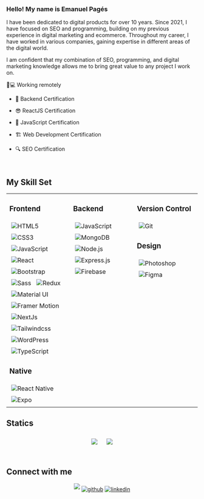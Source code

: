 ### <div align="left">Hello! My name is Emanuel Pagés
I have been dedicated to digital products for over 10 years. Since 2021, I have focused on SEO and programming, building on my previous experience in digital marketing and ecommerce. Throughout my career, I have worked in various companies, gaining expertise in different areas of the digital world.

I am confident that my combination of SEO, programming, and digital marketing knowledge allows me to bring great value to any project I work on.

👨💻 Working remotely </div>  


- 🔌 Backend Certification
  

- 😎 ReactJS Certification 
  

- 💪 JavaScript Certification  


- 🏗️ Web Development Certification


- 🔍 SEO Certification
  

<br/>  


## My Skill Set  

<table><tr><td valign="top" width="33%">

### Frontend  
<div align="left">  
<img src="https://img.shields.io/badge/HTML5-%23E34F26.svg?style=for-the-badge&logo=html5&logoColor=white" alt="HTML5" style="margin: 5px;"/>
<img src="https://img.shields.io/badge/CSS3-%231572B6.svg?style=for-the-badge&logo=css3&logoColor=white" alt="CSS3" style="margin: 5px;"/>
<img src="https://img.shields.io/badge/JavaScript-%23F7DF1E.svg?style=for-the-badge&logo=javascript&logoColor=black" alt="JavaScript" style="margin: 5px;"/>
<img src="https://img.shields.io/badge/React-%2361DAFB.svg?style=for-the-badge&logo=react&logoColor=black" alt="React" style="margin: 5px;"/>
<img src="https://img.shields.io/badge/Bootstrap-%237952B3.svg?style=for-the-badge&logo=bootstrap&logoColor=white" alt="Bootstrap" style="margin: 5px;"/>
<img src="https://img.shields.io/badge/Sass-%23CC6699.svg?style=for-the-badge&logo=sass&logoColor=white" alt="Sass" style="margin: 5px;"/>
<img src="https://img.shields.io/badge/Redux-%23764ABC.svg?style=for-the-badge&logo=redux&logoColor=white" alt="Redux" style="margin: 5px;"/>
<img src="https://img.shields.io/badge/Material%20UI-%230081CB.svg?style=for-the-badge&logo=material-ui&logoColor=white" alt="Material UI" style="margin: 5px;"/>
<img src="https://img.shields.io/badge/Framer%20Motion-%23F531F9.svg?style=for-the-badge&logo=framer&logoColor=white" alt="Framer Motion" style="margin: 5px;"/>
<img src="https://img.shields.io/badge/Next.js-%23000000.svg?style=for-the-badge&logo=nextdotjs&logoColor=white" alt="NextJs" style="margin: 5px;"/>
<img src="https://img.shields.io/badge/Tailwind%20CSS-%2306B6D4.svg?style=for-the-badge&logo=tailwindcss&logoColor=white" alt="Tailwindcss" style="margin: 5px;"/>
<img src="https://img.shields.io/badge/WordPress-%2321759B.svg?style=for-the-badge&logo=wordpress&logoColor=white" alt="WordPress" style="margin: 5px;"/>
<img src="https://img.shields.io/badge/TypeScript-%23007ACC.svg?style=for-the-badge&logo=typescript&logoColor=white" alt="TypeScript" style="margin: 5px;"/>
</div>

### Native
<div align="left">  
<img src="https://img.shields.io/badge/React%20Native-%2361DAFB.svg?style=for-the-badge&logo=react&logoColor=black" alt="React Native" style="margin: 5px;"/>
<img src="https://img.shields.io/badge/Expo-%23000000.svg?style=for-the-badge&logo=expo&logoColor=white" alt="Expo" style="margin: 5px;"/>
</div>

</td><td valign="top" width="33%">


### Backend  
<div align="left">  
<img src="https://img.shields.io/badge/JavaScript-%23F7DF1E.svg?style=for-the-badge&logo=javascript&logoColor=black" alt="JavaScript" style="margin: 5px;"/>
<img src="https://img.shields.io/badge/MongoDB-%2347A248.svg?style=for-the-badge&logo=mongodb&logoColor=white" alt="MongoDB" style="margin: 5px;"/>
<img src="https://img.shields.io/badge/Node.js-%23339933.svg?style=for-the-badge&logo=nodedotjs&logoColor=white" alt="Node.js" style="margin: 5px;"/>
<img src="https://img.shields.io/badge/Express.js-%23000000.svg?style=for-the-badge&logo=express&logoColor=white" alt="Express.js" style="margin: 5px;"/>
<img src="https://img.shields.io/badge/Firebase-%23FFCA28.svg?style=for-the-badge&logo=firebase&logoColor=black" alt="Firebase" style="margin: 5px;"/>
</div>

</td><td valign="top" width="33%">


### Version Control  
<div align="left">  
<img src="https://img.shields.io/badge/Git-%23F05033.svg?style=for-the-badge&logo=git&logoColor=white" alt="Git" style="margin: 5px;"/>
</div>

### Design  
<div align="left">  
<img src="https://img.shields.io/badge/Adobe%20Photoshop-%2331A8FF.svg?style=for-the-badge&logo=adobephotoshop&logoColor=white" alt="Photoshop" style="margin: 5px;"/>
<img src="https://img.shields.io/badge/Figma-%23F24E1E.svg?style=for-the-badge&logo=figma&logoColor=white" alt="Figma" style="margin: 5px;"/>
</div>
</td></tr></table>  

## Statics
<div align="center">  
<img href="https://github.com/" target="_blank" style="margin: 10px;" src="https://github-readme-stats.vercel.app/api?username=emanuelpps&title_color=006AFF&icon_color=0579C3&text_color=417E87&bg_color=ffffff00&show_icons=true"/>  
<img href="https://github.com/" target="_blank" style="margin: 10px;" src="https://github-readme-stats.vercel.app/api/top-langs/?username=emanuelpps&layout=compact&title_color=006AFF&icon_color=0579C3&text_color=417E87&bg_color=ffffff00&show_icons=true"/>
</div>
<br/> 

## Connect with me
<div align="center">
  <a href="https://emanuelp-portfolio.vercel.app/" target="_blank">
<img src="https://img.shields.io/badge/Portfolio-%23000000.svg?style=for-the-badge&logo=firefox&logoColor=#FF7139" style="margin-bottom: 5px;" /></a>
<a href="https://github.com/emanuelpps?tab=repositories" target="_blank">
<img src="https://img.shields.io/badge/github-%2324292e.svg?&style=for-the-badge&logo=github&logoColor=white" alt="github" style="margin-bottom: 5px;" /></a>
<a href="https://linkedin.com/in/emanuel-ps" target="_blank">
<img src="https://img.shields.io/badge/linkedin-%231E77B5.svg?&style=for-the-badge&logo=linkedin&logoColor=white" alt="linkedin" style="margin-bottom: 5px;" /></a>  
</div> 


